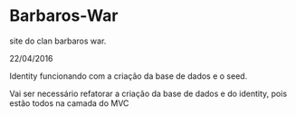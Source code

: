 # Barbaros-War
site do clan barbaros war.

22/04/2016

Identity funcionando com a criação da base de dados e o seed.

Vai ser necessário refatorar a criação da base de dados e do identity, pois estão todos na camada do MVC
